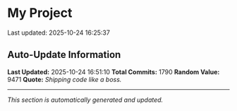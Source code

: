 # My Project


Last updated: 2025-10-24 16:25:37





































































































































































































































































































































































































































































































































































































































































































































































































































































































































































































































































































































































































































































































































































































































































































































































































































































































































































































































































































































































































































































































































































































































































## Auto-Update Information

**Last Updated:** 2025-10-24 16:51:10
**Total Commits:** 1790
**Random Value:** 9471
**Quote:** _Shipping code like a boss._

---
_This section is automatically generated and updated._